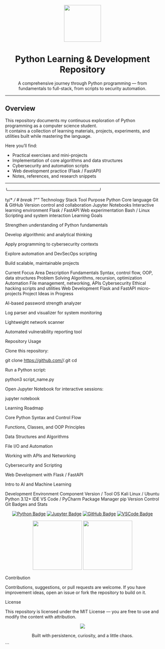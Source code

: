 <!-- Banner -->
<p align="center">
  <img src="https://raw.githubusercontent.com/PKief/vscode-material-icon-theme/main/images/python-logo.png" width="120"/>
</p>

<h1 align="center">Python Learning & Development Repository</h1>

<p align="center">
  A comprehensive journey through Python programming — from fundamentals to full-stack, from scripts to security automation.
</p>

---

## Overview

This repository documents my continuous exploration of Python programming as a computer science student.  
It contains a collection of learning materials, projects, experiments, and utilities built while mastering the language.

Here you’ll find:
- Practical exercises and mini-projects  
- Implementation of core algorithms and data structures  
- Cybersecurity and automation scripts  
- Web development practice (Flask / FastAPI)  
- Notes, references, and research snippets  

---


╰──────────────────────────────╯

ty/* */ # break ?""*
Technology Stack
Tool	Purpose
Python	Core language
Git & GitHub	Version control and collaboration
Jupyter Notebooks	Interactive learning environment
Flask / FastAPI	Web experimentation
Bash / Linux	Scripting and system interaction
Learning Goals

Strengthen understanding of Python fundamentals

Develop algorithmic and analytical thinking

Apply programming to cybersecurity contexts

Explore automation and DevSecOps scripting

Build scalable, maintainable projects

Current Focus
Area	Description
Fundamentals	Syntax, control flow, OOP, data structures
Problem Solving	Algorithms, recursion, optimization
Automation	File management, networking, APIs
Cybersecurity	Ethical hacking scripts and utilities
Web Development	Flask and FastAPI micro-projects
Project Ideas in Progress

AI-based password strength analyzer

Log parser and visualizer for system monitoring

Lightweight network scanner

Automated vulnerability reporting tool

Repository Usage

Clone this repository:

git clone https://github.com/<your-username>/<repo-name>.git
cd <repo-name>


Run a Python script:

python3 script_name.py


Open Jupyter Notebook for interactive sessions:

jupyter notebook

Learning Roadmap

Core Python Syntax and Control Flow

Functions, Classes, and OOP Principles

Data Structures and Algorithms

File I/O and Automation

Working with APIs and Networking

Cybersecurity and Scripting

Web Development with Flask / FastAPI

Intro to AI and Machine Learning

Development Environment
Component	Version / Tool
OS	Kali Linux / Ubuntu
Python	3.12+
IDE	VS Code / PyCharm
Package Manager	pip
Version Control	Git
Badges and Stats
<p align="center"> <a href="https://www.python.org/" target="_blank"><img src="https://img.shields.io/badge/Python-3.12-blue?logo=python&logoColor=white" alt="Python Badge"/></a> <a href="https://jupyter.org/" target="_blank"><img src="https://img.shields.io/badge/Jupyter-Notebook-orange?logo=jupyter" alt="Jupyter Badge"/></a> <a href="https://github.com/<your-username>" target="_blank"><img src="https://img.shields.io/badge/GitHub-Repo-black?logo=github" alt="GitHub Badge"/></a> <a href="https://code.visualstudio.com/" target="_blank"><img src="https://img.shields.io/badge/VSCode-Editor-blue?logo=visualstudiocode" alt="VSCode Badge"/></a> </p> <p align="center"> <img src="https://github-readme-stats.vercel.app/api?username=<your-username>&show_icons=true&theme=github_dark" height="160" /> <img src="https://github-readme-stats.vercel.app/api/top-langs/?username=<your-username>&layout=compact&theme=github_dark" height="160" /> </p>
Contribution

Contributions, suggestions, or pull requests are welcome.
If you have improvement ideas, open an issue or fork the repository to build on it.

License

This repository is licensed under the MIT License — you are free to use and modify the content with attribution.

<p align="center"> <img src="https://readme-typing-svg.herokuapp.com?color=36BCF7&lines=Keep+learning,+keep+coding." /> </p> <p align="center"> Built with persistence, curiosity, and a little chaos. </p> ```
